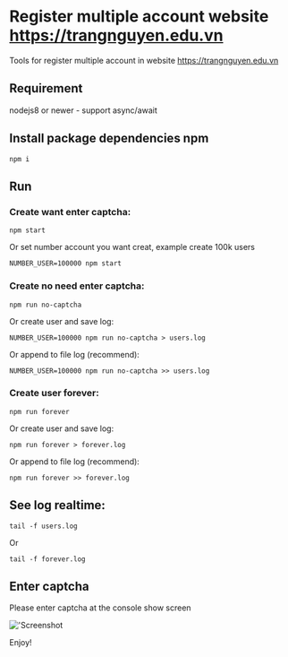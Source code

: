 # Register multiple account website https://trangnguyen.edu.vn
Tools for register multiple account in website https://trangnguyen.edu.vn

## Requirement

nodejs8 or newer - support async/await

## Install package dependencies npm

`npm i`

## Run

### Create want enter captcha:

`npm start`

Or set number account you want creat, example create 100k users

`NUMBER_USER=100000 npm start`

### Create no need enter captcha:

`npm run no-captcha`

Or create user and save log:

`NUMBER_USER=100000 npm run no-captcha > users.log`

Or append to file log (recommend):

`NUMBER_USER=100000 npm run no-captcha >> users.log`

### Create user forever:

`npm run forever`

Or create user and save log:

`npm run forever > forever.log`

Or append to file log (recommend):

`npm run forever >> forever.log`

## See log realtime:

`tail -f users.log`

Or

`tail -f forever.log`

## Enter captcha

Please enter captcha at the console show screen

!['Screenshot](https://github.com/viet-tools/tn-register-multiple-account/blob/master/Screenshot.png?raw=true)

Enjoy!
